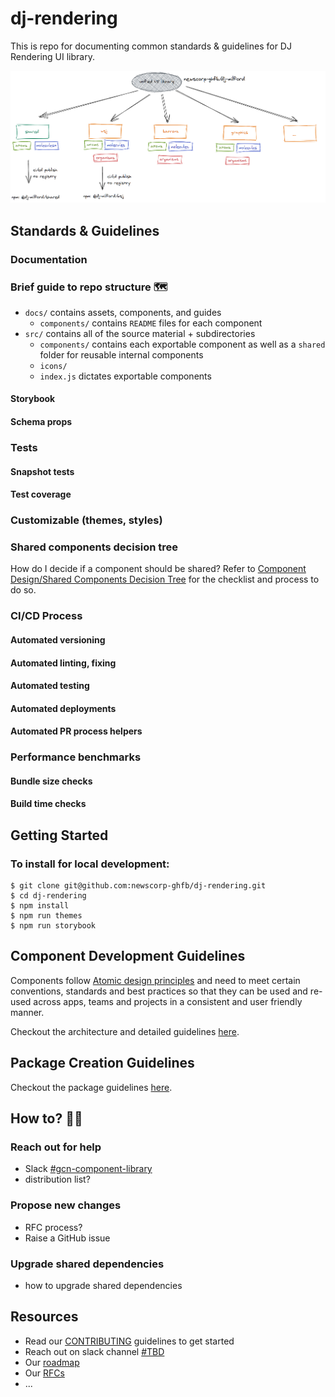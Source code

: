 # dj-rendering

This is repo for documenting common standards & guidelines for DJ Rendering UI library.

![shared ui library](docs/images/shared-ui-library.png)

## Standards & Guidelines

### Documentation

### Brief guide to repo structure 🗺
* `docs/` contains assets, components, and guides
  * `components/` contains `README` files for each component 
* `src/` contains all of the source material + subdirectories
  * `components/` contains each exportable component as well as a `shared` folder for reusable internal components
  * `icons/`
  * `index.js` dictates exportable components

#### Storybook

#### Schema props

### Tests

#### Snapshot tests

#### Test coverage

### Customizable (themes, styles)

### Shared components decision tree

How do I decide if a component should be shared? Refer to [Component Design/Shared Components Decision Tree](docs/component-design.md#shared-components-decision-tree) for the checklist and process to do so.

### CI/CD Process

#### Automated versioning

#### Automated linting, fixing

#### Automated testing

#### Automated deployments

#### Automated PR process helpers

### Performance benchmarks

#### Bundle size checks

#### Build time checks

## Getting Started
### To install for local development: 
```
$ git clone git@github.com:newscorp-ghfb/dj-rendering.git
$ cd dj-rendering
$ npm install
$ npm run themes
$ npm run storybook
```
## Component Development Guidelines

Components follow [Atomic design principles](https://atomicdesign.bradfrost.com/chapter-2/) and need to meet certain conventions, standards and best practices so that they can be used and re-used across apps, teams and projects in a consistent and user friendly manner.

Checkout the architecture and detailed guidelines [here](docs/component-design.md).

## Package Creation Guidelines

Checkout the package guidelines [here](docs/packages.md).

## How to? 🙋‍♂️

### Reach out for help

- Slack [#gcn-component-library](https://app.slack.com/client/T025QN6JG/C01LF5KCX0C)
- distribution list?

### Propose new changes

- RFC process?
- Raise a GitHub issue

### Upgrade shared dependencies

- how to upgrade shared dependencies

## Resources

- Read our [CONTRIBUTING](docs/CONTRIBUTING.md) guidelines to get started
- Reach out on slack channel [#TBD]()
- Our [roadmap]()
- Our [RFCs]()
- ...
